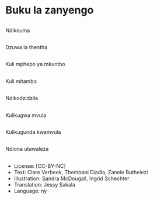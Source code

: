 # Buku la zanyengo

##
Ndikouma

##
Dzuwa la thentha

##
Kuli mphepo ya mkuntho

##
Kuli mitambo

##
Ndikodzidzila

##
Kulikugwa mvula

##
Kulikugunda kwamvula

##
Ndiona utawaleza

##
* License: [CC-BY-NC]
* Text: Clare Verbeek, Thembani Dladla, Zanele Buthelezi
* Illustration: Sandra McDougall, Ingrid Schechter
* Translation: Jessy Sakala
* Language: ny
